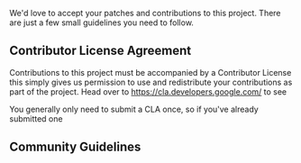 We'd love to accept your patches and contributions to this project. There are
just a few small guidelines you need to follow.
## Contributor License Agreement
Contributions to this project must be accompanied by a Contributor License
this simply gives us permission to use and redistribute your contributions as
part of the project. Head over to <https://cla.developers.google.com/> to see

You generally only need to submit a CLA once, so if you've already submitted one


## Community Guidelines